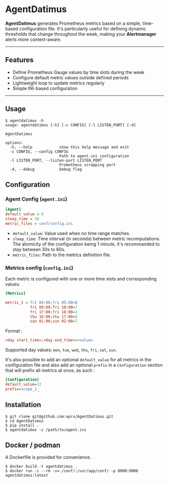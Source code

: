 # AgentDatimus

**AgentDatimus** generates Prometheus metrics based on a simple, time-based configuration file.
It's particularly useful for defining dynamic thresholds that change throughout the week, making your **Alertmanager** alerts more context-aware.

---

## Features

- Define Prometheus Gauge values by time slots during the week
- Configure default metric values outside defined periods
- Lightweight loop to update metrics regularly
- Simple INI-based configuration

---

## Usage
```
$ agentdatimus -h
usage: agentdatimus [-h] [-c CONFIG] [-l LISTEN_PORT] [-d]

AgentDatimus

options:
  -h, --help            show this help message and exit
  -c CONFIG, --config CONFIG
                        Path to agent.ini configuration
  -l LISTEN_PORT, --listen-port LISTEN_PORT
                        Prometheus scrapping port
  -d, --debug           Debug flag
```

## Configuration

### Agent Config (`agent.ini`)

```ini
[Agent]
default_value = 0
sleep_time = 30
metric_files = conf/config.ini
```


 - `default_value`: Value used when no time range matches.
 - `sleep_time`: Time interval (in seconds) between metric recomputations.
     The atomicity of the configuration being 1 minute, it's recommanded
     to stay between 30s to 60s.
 - `metric_files`: Path to the metrics definition file.

### Metrics config (`config.ini`)

Each metric is configured with one or more time slots and corresponding values:

```ini
[Metrics]

metric_1 = fri 04:00;fri 05:00=8
           fri 09:00;fri 10:00=7
           fri 17:00;fri 18:00=3
           thu 16:00;thu 17:00=9
           sun 01:00;sun 02:00=7
```

Format :
```ini
<day start_time>;<day end_time>=<value>
```
Supported day values: `mon`, `tue`, `wed`, `thu`, `fri`, `sat`, `sun`.


It's also possible to add an optional `default_value` for all metrics in the configuration file and also add an optional `prefix` in a `Configuration` section that will prefix all metrics at once, as such :

```ini
[Configuration]
default_value=12
prefix=scope_1_

```

## Installation

```
$ git clone git@github.com:aprx/AgentDatimus.git
$ cd AgentDatimus
$ pip install .
$ agentdatimus -c /path/to/agent.ini

```

## Docker / podman

A Dockerfile is provided for convenience.

```
$ docker build -t agentdatimus .
$ docker run -i --rm -v=./conf/:/usr/app/conf/ -p 8000:8000 agentdatimus:latest
```


